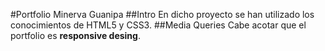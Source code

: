 #Portfolio Minerva Guanipa
##Intro
En dicho proyecto se han utilizado los conocimientos de HTML5 y CSS3. 
##Media Queries
Cabe acotar que el portfolio es **responsive desing**.